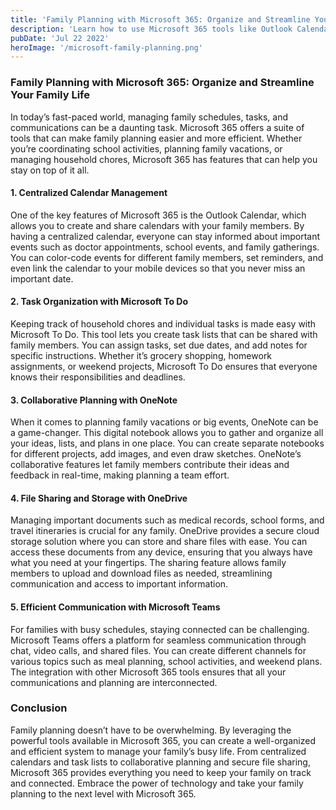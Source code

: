 ```yaml
---
title: 'Family Planning with Microsoft 365: Organize and Streamline Your Family Life'
description: 'Learn how to use Microsoft 365 tools like Outlook Calendar, Microsoft To Do, OneNote, and OneDrive to efficiently manage your family's schedules, tasks, and communications. Achieve seamless organization and enhanced productivity in your family life.'
pubDate: 'Jul 22 2022'
heroImage: '/microsoft-family-planning.png'
---
```


### **Family Planning with Microsoft 365: Organize and Streamline Your Family Life**

In today’s fast-paced world, managing family schedules, tasks, and communications can be a daunting task. Microsoft 365 offers a suite of tools that can make family planning easier and more efficient. Whether you’re coordinating school activities, planning family vacations, or managing household chores, Microsoft 365 has features that can help you stay on top of it all.

#### **1. Centralized Calendar Management**
One of the key features of Microsoft 365 is the Outlook Calendar, which allows you to create and share calendars with your family members. By having a centralized calendar, everyone can stay informed about important events such as doctor appointments, school events, and family gatherings. You can color-code events for different family members, set reminders, and even link the calendar to your mobile devices so that you never miss an important date.

#### **2. Task Organization with Microsoft To Do**
Keeping track of household chores and individual tasks is made easy with Microsoft To Do. This tool lets you create task lists that can be shared with family members. You can assign tasks, set due dates, and add notes for specific instructions. Whether it’s grocery shopping, homework assignments, or weekend projects, Microsoft To Do ensures that everyone knows their responsibilities and deadlines.

#### **3. Collaborative Planning with OneNote**
When it comes to planning family vacations or big events, OneNote can be a game-changer. This digital notebook allows you to gather and organize all your ideas, lists, and plans in one place. You can create separate notebooks for different projects, add images, and even draw sketches. OneNote’s collaborative features let family members contribute their ideas and feedback in real-time, making planning a team effort.

#### **4. File Sharing and Storage with OneDrive**
Managing important documents such as medical records, school forms, and travel itineraries is crucial for any family. OneDrive provides a secure cloud storage solution where you can store and share files with ease. You can access these documents from any device, ensuring that you always have what you need at your fingertips. The sharing feature allows family members to upload and download files as needed, streamlining communication and access to important information.

#### **5. Efficient Communication with Microsoft Teams**
For families with busy schedules, staying connected can be challenging. Microsoft Teams offers a platform for seamless communication through chat, video calls, and shared files. You can create different channels for various topics such as meal planning, school activities, and weekend plans. The integration with other Microsoft 365 tools ensures that all your communications and planning are interconnected.

### **Conclusion**
Family planning doesn’t have to be overwhelming. By leveraging the powerful tools available in Microsoft 365, you can create a well-organized and efficient system to manage your family’s busy life. From centralized calendars and task lists to collaborative planning and secure file sharing, Microsoft 365 provides everything you need to keep your family on track and connected. Embrace the power of technology and take your family planning to the next level with Microsoft 365.